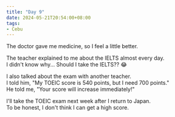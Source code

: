 ```yaml
---
title: "Day 9"
date: 2024-05-21T20:54:00+08:00
tags:
- Cebu
---
```


The doctor gave me medicine, so I feel a little better.  

The teacher explained to me about the IELTS almost every day.  
I didn't know why... Should I take the IELTS?? 😂

I also talked about the exam with another teacher.  
I told him, "My TOEIC score is 540 points, but I need 700 points."  
He told me, "Your score will increase immediately!"

I'll take the TOEIC exam next week after I return to Japan.  
To be honest, I don't think I can get a high score.